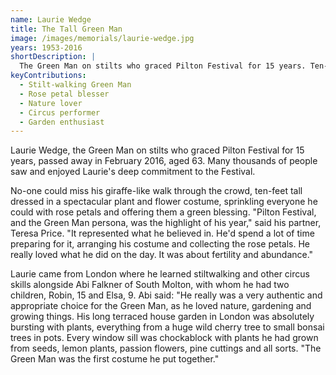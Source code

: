 ```yaml
---
name: Laurie Wedge
title: The Tall Green Man
image: /images/memorials/laurie-wedge.jpg
years: 1953-2016
shortDescription: |
  The Green Man on stilts who graced Pilton Festival for 15 years. Ten-feet tall in spectacular plant costume, sprinkling rose petals and offering green blessings to thousands.
keyContributions:
  - Stilt-walking Green Man
  - Rose petal blesser
  - Nature lover
  - Circus performer
  - Garden enthusiast
---
```


Laurie Wedge, the Green Man on stilts who graced Pilton Festival for 15 years, passed away in February 2016, aged 63. Many thousands of people saw and enjoyed Laurie's deep commitment to the Festival.

No-one could miss his giraffe-like walk through the crowd, ten-feet tall dressed in a spectacular plant and flower costume, sprinkling everyone he could with rose petals and offering them a green blessing. "Pilton Festival, and the Green Man persona, was the highlight of his year," said his partner, Teresa Price. "It represented what he believed in. He'd spend a lot of time preparing for it, arranging his costume and collecting the rose petals. He really loved what he did on the day. It was about fertility and abundance."

Laurie came from London where he learned stiltwalking and other circus skills alongside Abi Falkner of South Molton, with whom he had two children, Robin, 15 and Elsa, 9. Abi said: "He really was a very authentic and appropriate choice for the Green Man, as he loved nature, gardening and growing things. His long terraced house garden in London was absolutely bursting with plants, everything from a huge wild cherry tree to small bonsai trees in pots. Every window sill was chockablock with plants he had grown from seeds, lemon plants, passion flowers, pine cuttings and all sorts. "The Green Man was the first costume he put together."